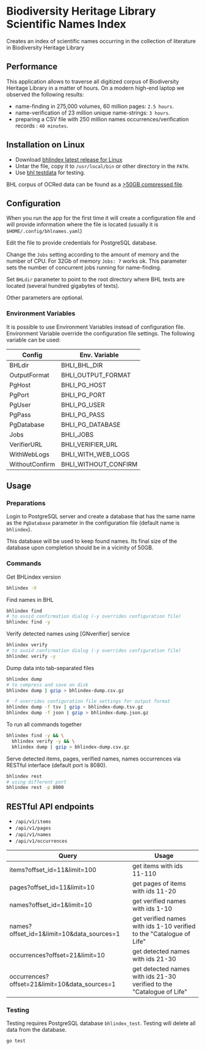 # Biodiversity Heritage Library Scientific Names Index

Creates an index of scientific names occurring in the collection of literature
in Biodiversity Heritage Library

## Performance

This application allows to traverse all digitized corpus of Biodiversity
Heritage Library in a matter of hours. On a modern high-end laptop we
observed the following results:

- name-finding in 275,000 volumes, 60 million pages: `2.5 hours`.
- name-verification of 23 million unique name-strings: `3 hours`.
- preparing a CSV file with 250 million names occurrences/verification records
  : `40 minutes`.

## Installation on Linux

- Download [bhlindex latest release for Linux][bhlindex-latest]
- Untar the file, copy it to `/usr/local/bin` or other directory in the `PATH`.
- Use [bhl testdata][bhl-test] for testing.

BHL corpus of OCRed data can be found as a [>50GB compressed file][bhl-ocr].

## Configuration

When you run the app for the first time it will create a configuration file and
will provide information where the file is located (usually it is
`$HOME/.config/bhlnames.yaml`)

Edit the file to provide credentials for PostgreSQL database.

Change the `Jobs` setting according to the amount of memory and the number
of CPU. For 32Gb of memory `Jobs: 7` works ok. This parameter sets the number
of concurrent jobs running for name-finding.

Set `BHLdir` parameter to point to the root directory where BHL texts are
located (several hundred gigabytes of texts).

Other parameters are optional.

### Environment Variables

It is possible to use Environment Variables instead of configuration file.
Environment Variable override the configuration file settings. The following
variable can be used:

| Config         | Env. Variable        |
| -------------- | -------------------- |
| BHLdir         | BHLI_BHL_DIR         |
| OutputFormat   | BHLI_OUTPUT_FORMAT   |
| PgHost         | BHLI_PG_HOST         |
| PgPort         | BHLI_PG_PORT         |
| PgUser         | BHLI_PG_USER         |
| PgPass         | BHLI_PG_PASS         |
| PgDatabase     | BHLI_PG_DATABASE     |
| Jobs           | BHLI_JOBS            |
| VerifierURL    | BHLI_VERIFIER_URL    |
| WithWebLogs    | BHLI_WITH_WEB_LOGS   |
| WithoutConfirm | BHLI_WITHOUT_CONFIRM |

## Usage

### Preparations

Login to PostgreSQL server and create a database that has the same name as the
`PgDatabase` parameter in the configuration file (default name is `bhlindex`).

This database will be used to keep found names. Its final size of the database
upon completion should be in a vicinity of 50GB.

### Commands

Get BHLindex version

```bash
bhlindex -V
```

Find names in BHL

```bash
bhlindex find
# to avoid confirmation dialog (-y overrides configuration file)
bhlindec find -y
```

Verify detected names using [GNverifier] service

```bash
bhlindex verify
# to avoid confirmation dialog (-y overrides configuration file)
bhlindec verify -y
```

Dump data into tab-separated files

```bash
bhlindex dump
# to compress and save on disk
bhlindex dump | gzip > bhlindex-dump.csv.gz

# -f overrides configuration file settings for output format
bhlindex dump -f tsv | gzip > bhlindex-dump.tsv.gz
bhlindex dump -f json | gzip > bhlindex-dump.json.gz
```

To run all commands together

```bash
bhlindex find -y && \
  bhlindex verify -y && \
  bhlindex dump | gzip > bhlindex-dump.csv.gz
```

Serve detected items, pages, verified names, names occurrences via RESTful
interface (default port is 8080).

```bash
bhlindex rest
# using different port
bhlindex rest -p 8000
```

## RESTful API endpoints

- `/api/v1/items`
- `/api/v1/pages`
- `/api/v1/names`
- `/api/v1/occurrences`

| Query                                         | Usage                                                                 |
| --------------------------------------------- | --------------------------------------------------------------------- |
| items?offset_id=11&limit=100                  | get items with ids 11-110                                             |
| pages?offset_id=11&limit=10                   | get pages of items with ids 11-20                                     |
| names?offset_id=1&limit=10                    | get verified names with ids 1-10                                      |
| names?offset_id=1&limit=10&data_sources=1     | get verified names with ids 1-10 verified to the "Catalogue of Life"  |
| occurrences?offset=21&limit=10                | get detected names with ids 21-30                                     |
| occurrences?offset=21&limit=10&data_sources=1 | get detected names with ids 21-30 verified to the "Catalogue of Life" |

### Testing

Testing requires PostgreSQL database `bhlindex_test`.
Testing will delete all data from the database.

```bash
go test
```

[bhl-ocr]: http://opendata.globalnames.org/dumps/
[bhlindex-latest]: https://github.com/gnames/bhlindex/releases/latest
[bhl-test]: https://github.com/gnames/bhlindex/tree/master/testdata/bhl/ocr
[readme]: https://github.com/gnames/bhlindex/tree/master/bhlindex
